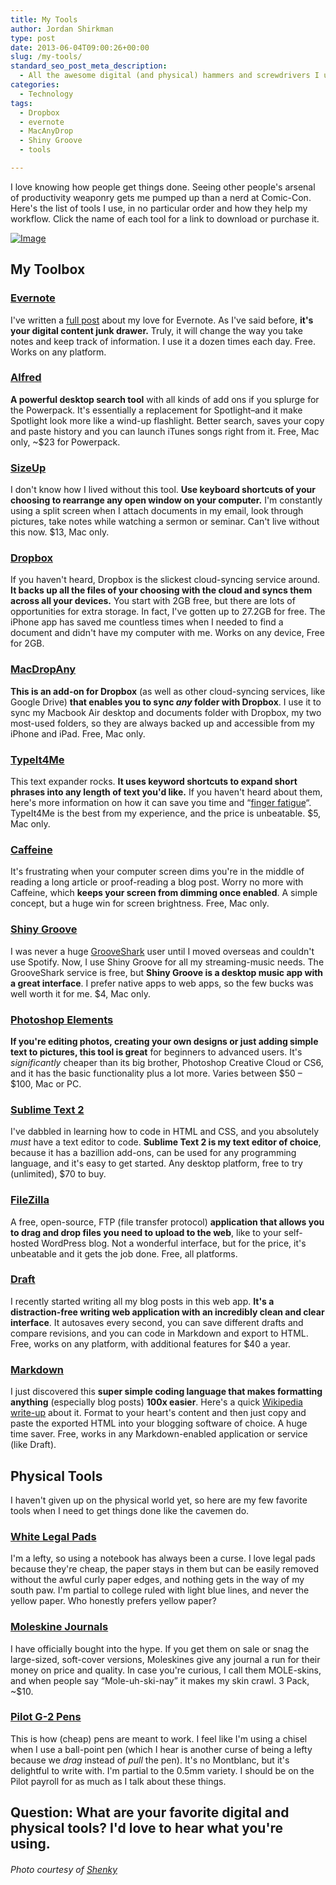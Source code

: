 ```yaml
---
title: My Tools
author: Jordan Shirkman
type: post
date: 2013-06-04T09:00:26+00:00
slug: /my-tools/
standard_seo_post_meta_description:
  - All the awesome digital (and physical) hammers and screwdrivers I use to make things happen.
categories:
  - Technology
tags:
  - Dropbox
  - evernote
  - MacAnyDrop
  - Shiny Groove
  - tools

---
```

I love knowing how people get things done. Seeing other people's arsenal of productivity weaponry gets me pumped up than a nerd at Comic-Con. Here's the list of tools I use, in no particular order and how they help my workflow. Click the name of each tool for a link to download or purchase it.

[![Image](/images/tools.jpeg)](https://jshirk.com/blog/my-tools)

## My Toolbox

<!--more-->

### [Evernote](http://evernote.com)

I've written a [full post](https://jshirk.com/blog/evernote-uses/?) about my love for Evernote. As I've said before, **it's your digital content junk drawer.** Truly, it will change the way you take notes and keep track of information. I use it a dozen times each day. Free. Works on any platform.

### [Alfred](http://alfredapp.com)

**A powerful desktop search tool** with all kinds of add ons if you splurge for the Powerpack. It's essentially a replacement for Spotlight&#8211;and it make Spotlight look more like a wind-up flashlight. Better search, saves your copy and paste history and you can launch iTunes songs right from it. Free, Mac only, ~$23 for Powerpack.

### [SizeUp](http://http://www.irradiatedsoftware.com/sizeup/)

I don't know how I lived without this tool. **Use keyboard shortcuts of your choosing to rearrange any open window on your computer.** I'm constantly using a split screen when I attach documents in my email, look through pictures, take notes while watching a sermon or seminar. Can't live without this now. $13, Mac only.

### [Dropbox](http://db.tt/coYsUITw)

If you haven't heard, Dropbox is the slickest cloud-syncing service around. **It backs up all the files of your choosing with the cloud and syncs them across all your devices.** You start with 2GB free, but there are lots of opportunities for extra storage. In fact, I've gotten up to 27.2GB for free. The iPhone app has saved me countless times when I needed to find a document and didn't have my computer with me. Works on any device, Free for 2GB.

### [MacDropAny](https://www.macupdate.com/app/mac/37029/macdropany)

**This is an add-on for Dropbox** (as well as other cloud-syncing services, like Google Drive) **that enables you to sync _any_ folder with Dropbox**. I use it to sync my Macbook Air desktop and documents folder with Dropbox, my two most-used folders, so they are always backed up and accessible from my iPhone and iPad. Free, Mac only.

### [TypeIt4Me](http://www.ettoresoftware.com/products/typeit4me/)

This text expander rocks. **It uses keyword shortcuts to expand short phrases into any length of text you'd like.** If you haven't heard about them, here's more information on how it can save you time and &#8220;[finger fatigue](https://jshirk.com/blog/text-expander/)&#8220;. TypeIt4Me is the best from my experience, and the price is unbeatable. $5, Mac only.

### [Caffeine](http://lightheadsw.com/caffeine/)

It's frustrating when your computer screen dims you're in the middle of reading a long article or proof-reading a blog post. Worry no more with Caffeine, which **keeps your screen from dimming once enabled**. A simple concept, but a huge win for screen brightness. Free, Mac only.

### [Shiny Groove](http://www.shinygroove.com)

I was never a huge [GrooveShark](http://grooveshark.com) user until I moved overseas and couldn't use Spotify. Now, I use Shiny Groove for all my streaming-music needs. The GrooveShark service is free, but **Shiny Groove is a desktop music app with a great interface**. I prefer native apps to web apps, so the few bucks was well worth it for me. $4, Mac only.

### [Photoshop Elements](http://www.amazon.com/gp/product/B0093FROMA/ref=as_li_ss_tl?ie=UTF8&camp=1789&creative=390957&creativeASIN=B0093FROMA&linkCode=as2&tag=thepoiofimp-20)

**If you're editing photos, creating your own designs or just adding simple text to pictures, this tool is great** for beginners to advanced users. It's _significantly_ cheaper than its big brother, Photoshop Creative Cloud or CS6, and it has the basic functionality plus a lot more. Varies between $50 &#8211; $100, Mac or PC.

### [Sublime Text 2](http://www.sublimetext.com)

I've dabbled in learning how to code in HTML and CSS, and you absolutely _must_ have a text editor to code. **Sublime Text 2 is my text editor of choice**, because it has a bazillion add-ons, can be used for any programming language, and it's easy to get started. Any desktop platform, free to try (unlimited), $70 to buy.

### [FileZilla](https://filezilla-project.org)

A free, open-source, FTP (file transfer protocol) **application that allows you to drag and drop files you need to upload to the web**, like to your self-hosted WordPress blog. Not a wonderful interface, but for the price, it's unbeatable and it gets the job done. Free, all platforms.

### [Draft](http://draftin.com)

I recently started writing all my blog posts in this web app. **It's a distraction-free writing web application with an incredibly clean and clear interface**. It autosaves every second, you can save different drafts and compare revisions, and you can code in Markdown and export to HTML. Free, works on any platform, with additional features for $40 a year.

### [Markdown](http://en.wikipedia.org/wiki/Markdown)

I just discovered this **super simple coding language that makes formatting anything** (especially blog posts) **100x easier**. Here's a quick [Wikipedia write-up](http://en.wikipedia.org/wiki/Markdown) about it. Format to your heart's content and then just copy and paste the exported HTML into your blogging software of choice. A huge time saver. Free, works in any Markdown-enabled application or service (like Draft).

## Physical Tools

I haven't given up on the physical world yet, so here are my few favorite tools when I need to get things done like the cavemen do.

### [White Legal Pads](http://www.amazon.com/gp/product/B0007M06GY/ref=as_li_ss_tl?ie=UTF8&camp=1789&creative=390957&creativeASIN=B0007M06GY&linkCode=as2&tag=thepoiofimp-20)

I'm a lefty, so using a notebook has always been a curse. I love legal pads because they're cheap, the paper stays in them but can be easily removed without the awful curly paper edges, and nothing gets in the way of my south paw. I'm partial to college ruled with light blue lines, and never the yellow paper. Who honestly prefers yellow paper?

### [Moleskine Journals](http://www.amazon.com/s/?_encoding=UTF8&camp=1789&creative=390957&field-keywords=moleskine%20journal&linkCode=ur2&tag=thepoiofimp-20&url=search-alias%3Daps)

I have officially bought into the hype. If you get them on sale or snag the large-sized, soft-cover versions, Moleskines give any journal a run for their money on price and quality. In case you're curious, I call them MOLE-skins, and when people say &#8220;Mole-uh-ski-nay&#8221; it makes my skin crawl. 3 Pack, ~$10.

### [Pilot G-2 Pens](http://www.amazon.com/gp/product/B00006JNJ8/ref=as_li_ss_tl?ie=UTF8&camp=1789&creative=390957&creativeASIN=B00006JNJ8&linkCode=as2&tag=thepoiofimp-20)

This is how (cheap) pens are meant to work. I feel like I'm using a chisel when I use a ball-point pen (which I hear is another curse of being a lefty because we _drag_ instead of _pull_ the pen). It's no Montblanc, but it's delightful to write with. I'm partial to the 0.5mm variety. I should be on the Pilot payroll for as much as I talk about these things.

## Question: What are your favorite digital and physical tools? I'd love to hear what you're using.

###### Photo courtesy of [Shenky](http://www.sxc.hu/profile/Shenky)
